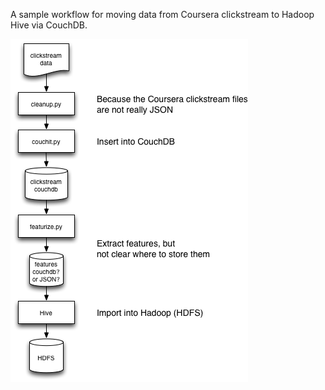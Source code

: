 A sample workflow for moving data from Coursera clickstream to 
Hadoop Hive via CouchDB.

![](thumbnail.png?raw=true)
